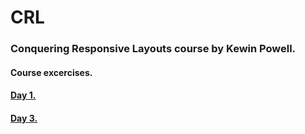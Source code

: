 # CRL
### Conquering Responsive Layouts course by Kewin Powell. 
#### Course excercises.

#### [Day 1.](https://sandeepurankar.github.io/CRL/Day-1/challenge01/)
#### [Day 3.](https://sandeepurankar.github.io/CRL/Day-3/challenge02/)
